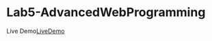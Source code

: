 # Lab5-AdvancedWebProgramming

Live Demo[LiveDemo](https://kazulhu.github.io/Lab5-AdvancedWebProgramming/)
